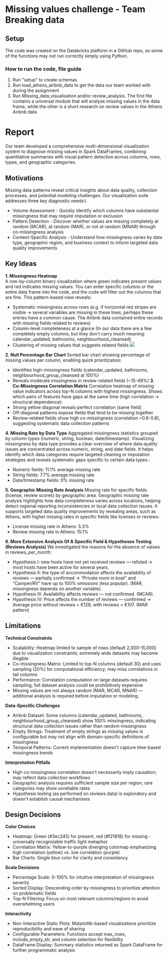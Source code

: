 # Missing values challenge - Team Breaking data

## Setup
The code was created on the Databricks platform in a GitHub repo, so some of the functions may not run correctly simply using Python. 

### How to run the code, file guide
1. Run "setup" to create schemas 
2. Run load_athens_airbnb_data to get the data our team worked with during the assignment
3. Run Missing_data_visualisation and/or review_analysis. The first file contains a universal module that will analyse missing values in the data frame, while the other is a short research on review values in the Athens Airbnb data

# Report
Our team developed a comprehensive multi-dimensional visualization system to diagnose missing values in Spark DataFrames, combining quantitative summaries with visual pattern detection across columns, rows, types, and geographic categories.
## Motivations
Missing data patterns reveal critical insights about data quality, collection processes, and potential modeling challenges. Our visualization suite addresses three key diagnostic needs:\
* Volume Assessment - Quickly identify which columns have substantial missingness that may require imputation or exclusion
* Pattern Detection - Discover whether values are missing completely at random (MCAR), at random (MAR), or not at random (MNAR) through co-missingness analysis
* Context-Specific Analysis - Understand how missingness varies by data type, geographic region, and business context to inform targeted data quality improvements
## Key Ideas
  **1. Missingness Heatmap** \
A row-by-column binary visualization where green indicates present values and red indicates missing values. You can enter specific columns or the entire data frame into the code, and the code will filter out the columns that are fine. This pattern-based view reveals:
- Systematic missingness across rows (e.g. if horizontal red stripes are visible -> several variables are missing in these lines,
perhaps these entries have a common cause. The Airbnb data contained entire records with missing fields related to reviews)
- Column-level completeness at a glance (In our data there are a few completely empty columns, but they don't carry much meaning: calendar_updated, bathrooms, neighbourhood_cleansed)
- Clustering of missing values that suggests related fields
![](https://drive.google.com/file/d/1VXxCP6PQG1kTbl5OXkF_aWzoFRr50nNp/view?usp=sharing)

 **2. Null Percentage Bar Chart**
Sorted bar chart showing percentage of missing values per column, enabling quick prioritization:
- Identifies high-missingness fields (calendar_updated, bathrooms, neighbourhood_group_cleansed at 100%)
- Reveals moderate missingness in review-related fields (~15-48%)
**3. Co-Missingness Correlation Matrix**
Correlation heatmap of missing value indicators across top-N columns with highest missingness. Shows which pairs of features have gaps at the same time (high correlation → structural dependence):
- Strong yellow diagonal reveals perfect correlation (same field)
- Off-diagonal patterns expose fields that tend to be missing together
- Review-related fields show high co-missingness (correlation ~0.6-0.8), suggesting systematic data collection patterns

**4. Missing Rate by Data Type**
Aggregated missingness statistics grouped by column types (numeric, string, boolean, date/timestamp). Visualizing missingness by data type provides a clear overview of where data quality issues are concentrated across numeric, string, and date fields. It helps identify which data categories require targeted cleaning or imputation strategies and reveals systematic gaps specific to certain data types.:
- Numeric fields: 11.1% average missing rate
- String fields: 7.7% average missing rate
- Date/timestamp fields: 0% missing rate

**5. Geographic Missing Rate Analysis**
Missing rate for specific fields (license, review scores) by geographic area. Geographic missing rate analysis highlights how data completeness varies across locations, helping detect regional reporting inconsistencies or local data collection issues. It supports targeted data quality improvements by revealing areas, such as Athens, with higher missing rates in specific fields like licenses or reviews:
- License missing rate in Athens: 5.3%
- Review missing rate in Athens: 15.1%

**6. More Extensive Analysis Of A Specific Field & Hypotheses Testing (Reviews Analysis)**
We investigated the reasons for the absence of values in reviews_per_month:
- Hypothesis I: new hosts have not yet received reviews — refuted → most hosts have been active for several years.
- Hypothesis II: the type of accommodation affects the availability of reviews — partially confirmed → “Private room in boat” and “Camper/RV” have up to 100% omissions (less popular). (MAR, missingness depends on another variable).
- Hypothesis III: Availability affects reviews — not confirmed. (MCAR).
- Hypothesis IV: Price affects the number of reviews — confirmed → Average price without reviews = €128, with reviews = €107. (MAR pattern)
## Limitations
**Technical Constraints**
- Scalability: Heatmap limited to sample of rows (default 2,000-15,000) due to visualization constraints; extremely wide datasets may become illegible
- Co-missingness Matrix: Limited to top-N columns (default 30) and uses sampling (20%) for computational efficiency; may miss correlations in tail columns
- Performance: Correlation computation on large datasets requires sampling; full dataset analysis could be prohibitively expensive
- Missing values are not always random (MAR, MCAR, MNAR) — additional analysis is required before imputation or modeling.

**Data-Specific Challenges**
- Airbnb Dataset: Some columns (calendar_updated, bathrooms, neighbourhood_group_cleansed) show 100% missingness, indicating structural data collection issues rather than random missingness
- Empty Strings: Treatment of empty strings as missing values is configurable but may not align with domain-specific definitions of missingness
- Temporal Patterns: Current implementation doesn't capture time-based missingness trends

**Interpretation Pitfalls**
- High co-missingness correlation doesn't necessarily imply causation; may reflect data collection workflows
- Geographic analysis requires sufficient sample size per region; rare categories may show unreliable rates
- Hypothesis testing (as performed on reviews data) is exploratory and doesn't establish causal mechanisms

## Design Decisions
**Color Choices**
- Heatmap: Green (#3ec245) for present, red (#f21818) for missing - universally recognizable traffic light metaphor
- Correlation Matrix: Yellow-to-purple diverging colormap emphasizing high correlation (yellow) vs. low correlation (purple)
- Bar Charts: Single blue color for clarity and consistency

**Scale Decisions**

- Percentage Scale: 0-100% for intuitive interpretation of missingness severity
- Sorted Display: Descending order by missingness to prioritize attention on problematic fields
- Top-N Filtering: Focus on most relevant columns/regions to avoid overwhelming users

**Interactivity**
- Non-Interactive Static Plots: Matplotlib-based visualizations prioritize reproducibility and ease of sharing
- Configurable Parameters: Functions accept max_rows, include_empty_str, and column selection for flexibility
- DataFrame Display: Summary statistics returned as Spark DataFrame for further programmatic analysis
